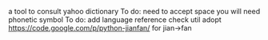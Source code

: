 a tool to consult yahoo dictionary
To do: need to accept space
you will need phonetic symbol
To do: add language reference check util
adopt https://code.google.com/p/python-jianfan/ for jian->fan
